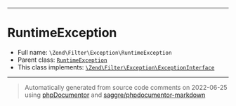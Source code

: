 ***

# RuntimeException

* Full name: `\Zend\Filter\Exception\RuntimeException`
* Parent class: [`RuntimeException`](../../../RuntimeException.md)
* This class implements:
  [`\Zend\Filter\Exception\ExceptionInterface`](./ExceptionInterface.md)

***
> Automatically generated from source code comments on 2022-06-25 using [phpDocumentor](http://www.phpdoc.org/) and [saggre/phpdocumentor-markdown](https://github.com/Saggre/phpDocumentor-markdown)
